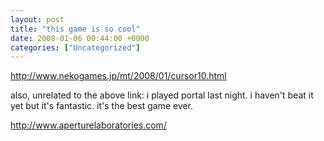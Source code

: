 ```yaml
---
layout: post
title: "this game is so cool"
date: 2008-01-06 00:44:00 +0000
categories: ["Uncategorized"]
---
```


http://www.nekogames.jp/mt/2008/01/cursor10.html

also, unrelated to the above link: i played portal last night. i haven't beat it yet but it's fantastic. it's the best game ever.

http://www.aperturelaboratories.com/